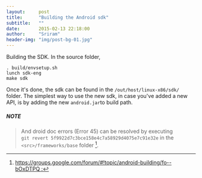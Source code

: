```yaml
---
layout:     post
title:      "Building the Android sdk"
subtitle:   ""
date:       2015-02-13 22:18:00
author:     "Sriram"
header-img: "img/post-bg-01.jpg"
---
```



Building the SDK. In the source folder,


`. build/envsetup.sh`<br>
`lunch sdk-eng ` <br>
`make sdk `



Once it's done, the sdk can be found in the `/out/host/linux-x86/sdk/` folder. The simplest way to use the new sdk, in case you've added a new API, is by adding the new `android.jar`to build path.  

##### NOTE
> And droid doc errors (Error 45) can be resolved by executing <br>
>`git revert 5f9922d7c3bce158e4c7a58929d4075e7c91e32e` in the `<src>/frameworks/base` folder [^err].

[^err]:[https://groups.google.com/forum/#!topic/android-building/fo--bOxDTPQ :](https://groups.google.com/forum/#!topic/android-building/fo--bOxDTPQ)



